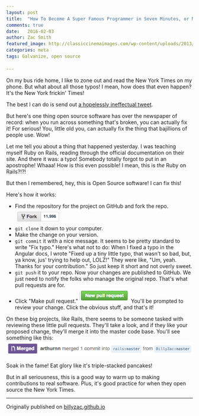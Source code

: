 ```yaml
---
layout: post
title:  "How To Become A Super Famous Programmer in Seven Minutes, or Making Your First Open Source Contribution"
comments: true
date:   2016-02-03
author: Zac Smith
featured_image: http://classiccinemaimages.com/wp-content/uploads/2013/01/Cary-Grant-1936.jpg
categories: meta
tags: Galvanize, open source

---
```

On my bus ride home, I like to zone out and read the New York Times on my phone. But what about all those typos! I mean, how does that even happen? It's the New York frickin' Times!

The best I can do is send out [a hopelessly ineffectual tweet](https://twitter.com/billyzacsmith/status/693249645124784128).

But here's one thing open source software has over the newspaper of record: when you run across something that's broken, you can actually fix it! For serious! You, little old you, can actually fix the thing that bajillions of people use. Wow!

Let me tell you about a thing that happened yesterday. I was teaching myself Ruby on Rails, reading through the official documentation on their site. And there it was: a typo! Somebody totally forgot to put in an apostrophe! Whaaa! How is this even possible! I mean, this is *the* Ruby on Rails?!?!

But then I remembered, hey, this is Open Source software! I can fix this!

Here's how it works:

- Find the repository for the project on GitHub and fork the repo. ![Fork](/assets/zs/2016/02/fork.png)
- `git clone` it down to your computer.
- Make the change on your version.
- `git commit` it with a nice message. It seems to be pretty standard to write "Fix typo." Here's what not to do: When I fixed a typo in the Angular docs, I wrote "Fixed up a tiny little typo, that wasn't so bad, but, ya know, jus' trying to help out, LOLZ!" They were like, "Um, yeah. Thanks for your contribution." So just keep it short and not overly sweet.
- `git push` it to your repo. Now your changes are published to GitHub. We just need to notify the folks who manage the original repo. That's what pull requests are for.
- Click "Make pull request." ![Pull request](/assets/zs/2016/02/pull-request.png) You'll be prompted to review your change. Click the obvious stuff, and that's it!

On these big projects, like Rails, there seems to be someone tasked with reviewing these little pull requests. They'll take a look, and if they like your proposed change, they'll merge it into the master code base. You'll see something like this:
![Merge notification](/assets/zs/2016/02/pull-request-merged.png)

Soak in the fame! Eat glory like it's triple-stacked pancakes!

But in all seriousness, this is a good way to warm up to making contributions to real software. Plus, it's good practice for when they open source the New York Times.

* * *

Originally published on [billyzac.github.io](http://billyzac.github.io/2015/02/03/how-to-become-a-world-famous-programmer.html)

